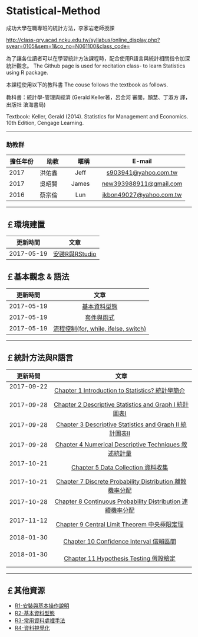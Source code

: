 
# Statistical-Method

成功大學在職專班的統計方法，李家岩老師授課

http://class-qry.acad.ncku.edu.tw/syllabus/online_display.php?syear=0105&sem=1&co_no=N061100&class_code=

為了讓各位讀者可以在學習統計方法課程時，配合使用R語言與統計相關指令加深統計觀念。
The Github page is used for recitation class- to learn Statistics using R package.

本課程使用以下的教科書 The couse follows the textbook as follows.

教科書：統計學-管理與經濟 (Gerald Keller著，呂金河 審閱，顏慧、丁淑方 譯，出版社 滄海書局)

Textbook: Keller, Gerald (2014). Statistics for Management and Economics. 10th Edition, Cengage Learning.

--------------------------------------------------------------------------------------------------------------------------------------------
  
### **助教群**    
 

| 擔任年份   |  助教        |    暱稱         |                      E-mail                                                            |
|:---------: | :-----------:|:-----------:    |:---------------------------------------------------------------------------------------: |
| 2017       | 洪佑鑫       | Jeff      |s903941@yahoo.com.tw| 
| 2017       | 吳昭賢       | James     |new393988911@gmail.com|
| 2016       | 蔡宗倫       | Lun       |jkbon49027@yahoo.com.tw|
         

--------------------------------------------------------------------------------------------------------------------------------
  
## **￡環境建置**    
   
|  更新時間       |                      文章                                                                               |
|  :-----------:  | :-----------------------------------------------------------------------------------------------------: |
|  2017-05-19     | [安裝R與RStudio](https://po-lab.github.io/Data-Mining/Source-File/安裝R與RStudio/安裝R與RStudio.html)   | 



## **￡基本觀念 & 語法**   

|  更新時間       |                      文章                                                                                             |
| :-----------:   |:-----------------------------------------------------------------------------------------------------:                |
|  2017-05-19     | [基本資料型態](https://po-lab.github.io/Data-Mining/Source-File/基本資料型態/基本資料型態.html)                       | 
|  2017-05-19     | [套件與函式](https://po-lab.github.io/Data-Mining/Source-File/套件與函式/套件與函式.html)                             | 
|  2017-05-19     | [流程控制(for, while, ifelse, switch)](https://po-lab.github.io/Data-Mining/Source-File/流程控制/流程控制.html)       | 

    
--------------------------------------------------------------------------------------------------------------------------------

## **￡統計方法與R語言**    
   
|  更新時間       |                      文章                                                                               |
|  :-----------:  | :-----------------------------------------------------------------------------------------------------: |
|  2017-09-22     | [Chapter 1 Introduction to Statistics? 統計學簡介](http://rpubs.com/james_datacatcher/ch1)   | 
|  2017-09-28     | [Chapter 2 Descriptive Statistics and Graph I 統計圖表I](http://rpubs.com/james_datacatcher/ch2)   | 
|  2017-09-28     | [Chapter 3 Descriptive Statistics and Graph II 統計圖表II](http://rpubs.com/james_datacatcher/ch3)   | 
|  2017-09-28     | [Chapter 4 Numerical Descriptive Techniques 敘述統計量](http://rpubs.com/james_datacatcher/ch4)   | 
|  2017-10-21     | [Chapter 5 Data Collection 資料收集](http://rpubs.com/james_datacatcher/ch5)   | 
|  2017-10-21     | [Chapter 7 Discrete Probability Distribution 離散機率分配](http://rpubs.com/james_datacatcher/ch7)   | 
|  2017-10-28     | [Chapter 8 Continuous Probability Distribution 連續機率分配](http://rpubs.com/james_datacatcher/ch8)   | 
|  2017-11-12     | [Chapter 9 Central Limit Theorem 中央極限定理](http://rpubs.com/james_datacatcher/ch9)   | 
|  2018-01-30     | [Chapter 10 Confidence Interval 信賴區間](http://rpubs.com/james_datacatcher/ch10)   | 
|  2018-01-30     | [Chapter 11 Hypothesis Testing 假設檢定](http://rpubs.com/james_datacatcher/ch11)   | 
--------------------------------------------------------------------------------------------------------------------------------


## ￡其他資源
- [R1-安裝與基本操作說明 ](https://luntsai.github.io/R/R1-安裝與基本操作說明%20.html)
- [R2-基本資料型態](https://luntsai.github.io/R/R2-%E5%9F%BA%E6%9C%AC%E8%B3%87%E6%96%99%E5%9E%8B%E6%85%8B.html)
- [R3-常用資料處裡手法](https://luntsai.github.io/R/R3-常用資料處裡手法.html)
- [R4-資料視覺化](https://luntsai.github.io/R/Ch4-資料視覺化.html)

